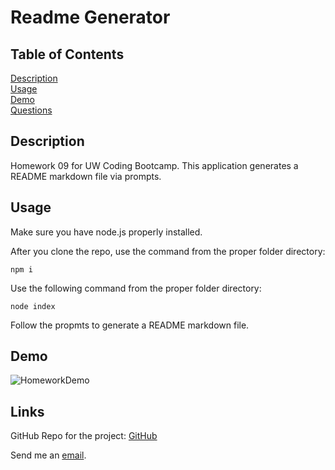 # Readme Generator

  ## Table of Contents
  [Description](#Description)  
  [Usage](#Usage)  
  [Demo](#Demo)  
  [Questions](#Questions)
  
  
  ## Description
  Homework 09 for UW Coding Bootcamp.
  This application generates a README markdown file via prompts.
  
  ## Usage
  Make sure you have node.js properly installed.

  After you clone the repo, use the command from the proper folder directory:  
  ```
  npm i
  ```
  
  Use the following command from the proper folder directory:  
  ```
  node index
  ```
  Follow the propmts to generate a README markdown file.

  ## Demo
  ![HomeworkDemo](./09-homework-demo.gif)

  ## Links
  GitHub Repo for the project:
  [GitHub](https://github.com/epowelldev/u09-readme-generator/)

  Send me an [email](mailto:eapowell@uw.edu).
